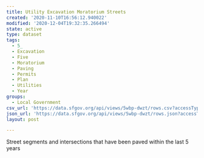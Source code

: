 ```yaml
---
title: Utility Excavation Moratorium Streets
created: '2020-11-10T16:56:12.940022'
modified: '2020-12-04T19:32:35.266494'
state: active
type: dataset
tags:
  - 5_
  - Excavation
  - Five
  - Moratorium
  - Paving
  - Permits
  - Plan
  - Utilities
  - Year
groups:
  - Local Government
csv_url: 'https://data.sfgov.org/api/views/5wbp-dwzt/rows.csv?accessType=DOWNLOAD'
json_url: 'https://data.sfgov.org/api/views/5wbp-dwzt/rows.json?accessType=DOWNLOAD'
layout: post

---
```

Street segments and intersections that have been paved within the last 5 years
